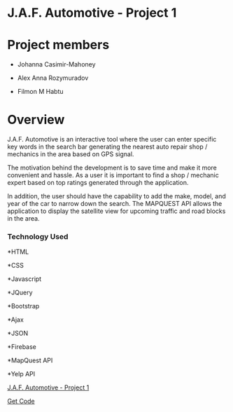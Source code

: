 # J.A.F. Automotive - Project 1

# Project members
* Johanna Casimir-Mahoney

* Alex Anna Rozymuradov

* Filmon M Habtu

# Overview

J.A.F. Automotive is an interactive tool where the user can enter specific key words in the search bar generating the nearest auto repair shop / mechanics in the area based on GPS signal.

The motivation behind the development is to save time and make it more convenient and hassle. As a user it is important to find a shop / mechanic expert based on top ratings generated through the application.

In addition, the user should have the capability to add the make, model, and year of the car to narrow down the search. The MAPQUEST API allows the application to display the satellite view for upcoming traffic and road blocks in the area.

### Technology Used

*HTML

*CSS

*Javascript

*JQuery

*Bootstrap

*Ajax

*JSON

*Firebase

*MapQuest API

*Yelp API


<a href="https://johannacasimirmahoney.github.io/Prohect-1/">J.A.F. Automotive - Project 1</a>

<a href="https://github.com/JohannaCasimirMahoney/Prohect-1">Get Code</a>